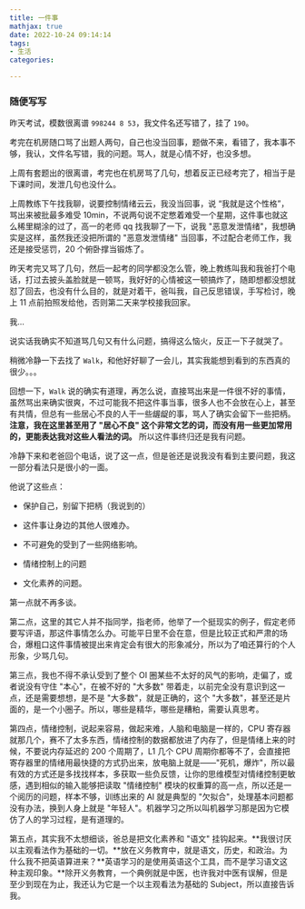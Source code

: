 ```yaml
---
title: 一件事
mathjax: true
date: 2022-10-24 09:14:14
tags:
- 生活
categories:

---
```


### 随便写写

昨天考试，模数很离谱 `998244 8 53`，我文件名还写错了，挂了 `190`。

考完在机房随口骂了出题人两句，自己也没当回事，题做不来，看错了，我本事不够，我认，文件名写错，我的问题。骂人，就是心情不好，也没多想。

上周有套题出的很离谱，考完也在机房骂了几句，想着反正已经考完了，相当于是下课时间，发泄几句也没什么。

上周教练下午找我聊，说要控制情绪云云，我没当回事，说 “我就是这个性格”，骂出来被批最多难受 10min，不说两句说不定憋着难受一个星期，这件事也就这么稀里糊涂的过了，高一的老师 qq 找我聊了一下，说我 "恶意发泄情绪"，我想确实是这样，虽然我还没把所谓的 "恶意发泄情绪" 当回事，不过配合老师工作，我还是接受惩罚，20 个俯卧撑当锻炼了。

昨天考完又骂了几句，然后一起考的同学都没怎么管，晚上教练叫我和我爸打个电话，打过去披头盖脸就是一顿骂，我好好的心情被这一顿搞炸了，随即想都没想就怼了回去，也没有什么目的，就是对着干，爸叫我，自己反思错误，手写检讨，晚上 11 点前拍照发给他，否则第二天来学校接我回家。

我...

说实话我确实不知道骂几句又有什么问题，搞得这么恼火，反正一下子就哭了。

稍微冷静一下去找了 `Walk`，和他好好聊了一会儿，其实我能想到看到的东西真的很少。。。

回想一下，`Walk` 说的确实有道理，再怎么说，直接骂出来是一件很不好的事情，虽然骂出来确实很爽，不过可能我不把这件事当事，很多人也不会放在心上，甚至有共情，但总有一些居心不良的人干一些龌龊的事，骂人了确实会留下一些把柄。**注意，我在这里甚至用了 "居心不良" 这个非常文艺的词，而没有用一些更加常用的，更能表达我对这些人看法的词。** 所以这件事终归还是我有问题。

冷静下来和老爸回个电话，说了这一点，但是爸还是说我没有看到主要问题，我这一部分看法只是很小的一面。

他说了这些点：

- 保护自己，别留下把柄（我说到的）
- 这件事让身边的其他人很难办。
- 不可避免的受到了一些网络影响。
- 情绪控制上的问题

- 文化素养的问题。

第一点就不再多谈。

第二点，这里的其它人并不指同学，指老师，他举了一个挺现实的例子，假定老师要写评语，那这件事情怎么办。可能平日里不会在意，但是比较正式和严肃的场合，爆粗口这件事情被提出来肯定会有很大的形象减分，所以为了咱还算行的个人形象，少骂几句。

第三点，我也不得不承认受到了整个 OI 圈某些不太好的风气的影响，走偏了，或者说没有守住 "本心"，在被不好的 "大多数" 带着走，以前完全没有意识到这一点，还是需要想想，是不是 "大多数"，就是正确的，这个 "大多数"，甚至还是片面的，是一个小圈子。所以，哪些是精华，哪些是糟粕，需要认真思考。

第四点，情绪控制，说起来容易，做起来难，人脑和电脑是一样的，CPU 寄存器就那几个，赛不了太多东西，情绪控制的数据都放进了内存了，但是情绪上来的时候，不要说内存延迟的 200 个周期了，L1 几个 CPU 周期你都等不了，会直接把寄存器里的情绪用最快捷的方式扔出来，放电脑上就是——"死机，爆炸"，所以最有效的方式还是多找找样本，多获取一些负反馈，让你的思维模型对情绪控制更敏感，遇到相似的输入能够把读取 "情绪控制" 模块的权重算的高一点，所以还是一个阅历的问题，样本不够，训练出来的 AI 就是典型的 "欠拟合"，处理基本问题都没有办法，换到人身上就是  "年轻人"。机器学习之所以叫机器学习那是因为它模仿了人的学习过程，是有道理的。

第五点，其实我不太想细谈，爸总是把文化素养和 "语文" 挂钩起来。**我很讨厌以主观看法作为基础的一切。**放在义务教育中，就是语文，历史，和政治。为什么我不把英语算进来？**英语学习的是使用英语这个工具，而不是学习语文这种主观印象。**除开义务教育，一个典例就是中医，也许我对中医有误解，但是至少到现在为止，我还认为它是一个以主观看法为基础的 Subject，所以直接告诉我。
